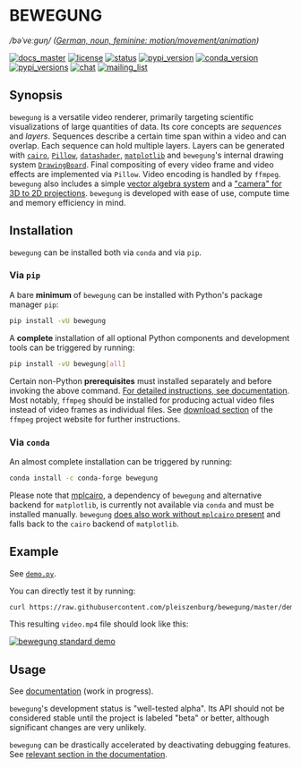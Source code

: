 # BEWEGUNG

*/bəˈveːɡʊŋ/ ([German, noun, feminine: motion/movement/animation](https://dict.leo.org/englisch-deutsch/bewegung))*

[![docs_master](https://readthedocs.org/projects/bewegung/badge/?version=latest&style=flat-square "Documentation Status: master / release")](https://bewegung.readthedocs.io/en/latest/)
[![license](https://img.shields.io/pypi/l/bewegung.svg?style=flat-square "LGPL 2.1")](https://github.com/pleiszenburg/bewegung/blob/master/LICENSE)
[![status](https://img.shields.io/pypi/status/bewegung.svg?style=flat-square "Project Development Status")](https://github.com/pleiszenburg/bewegung/issues)
[![pypi_version](https://img.shields.io/pypi/v/bewegung.svg?style=flat-square "pypi version")](https://pypi.python.org/pypi/bewegung)
[![conda_version](https://img.shields.io/conda/vn/conda-forge/bewegung.svg?style=flat-square "conda version")](https://anaconda.org/conda-forge/bewegung)
[![pypi_versions](https://img.shields.io/pypi/pyversions/bewegung.svg?style=flat-square "Available on PyPi - the Python Package Index")](https://pypi.python.org/pypi/bewegung)
[![chat](https://img.shields.io/matrix/bewegung:matrix.org.svg?style=flat-square "Matrix Chat Room")](https://matrix.to/#/#bewegung:matrix.org)
[![mailing_list](https://img.shields.io/badge/mailing%20list-groups.io-8cbcd1.svg?style=flat-square "Mailing List")](https://groups.io/g/bewegung-dev)

## Synopsis

`bewegung` is a versatile video renderer, primarily targeting scientific visualizations of large quantities of data. Its core concepts are *sequences* and *layers*. Sequences describe a certain time span within a video and can overlap. Each sequence can hold multiple layers. Layers can be generated with [`cairo`](https://cairographics.org/), [`Pillow`](https://pillow.readthedocs.io), [`datashader`](https://datashader.org/), [`matplotlib`](https://matplotlib.org/) and `bewegung`'s internal drawing system [`DrawingBoard`](https://bewegung.readthedocs.io/en/latest/canvas.html). Final compositing of every video frame and video effects are implemented via `Pillow`. Video encoding is handled by `ffmpeg`. `bewegung` also includes a simple [vector algebra system](https://bewegung.readthedocs.io/en/latest/vectors.html) and a ["camera" for 3D to 2D projections](https://bewegung.readthedocs.io/en/latest/camera.html). `bewegung` is developed with ease of use, compute time and memory efficiency in mind.

## Installation

`bewegung` can be installed both via ``conda`` and via ``pip``.

### Via `pip`

A bare **minimum** of `bewegung` can be installed with Python's package manager `pip`:

```bash
pip install -vU bewegung
```

A **complete** installation of all optional Python components and development tools can be triggered by running:

```bash
pip install -vU bewegung[all]
```

Certain non-Python **prerequisites** must installed separately and before invoking the above command. [For detailed instructions, see documentation](https://bewegung.readthedocs.io/en/latest/installation.html). Most notably, `ffmpeg` should be installed for producing actual video files instead of video frames as individual files. See [download section](https://ffmpeg.org/download.html) of the `ffmpeg` project website for further instructions.

### Via `conda`

An almost complete installation can be triggered by running:

```bash
conda install -c conda-forge bewegung
```

Please note that [mplcairo](https://github.com/matplotlib/mplcairo), a dependency of `bewegung` and alternative backend for `matplotlib`, is currently not available via `conda` and must be installed manually. `bewegung` [does also work without `mplcairo` present](https://bewegung.readthedocs.io/en/latest/canvas.html#acceleratingmatplotlib) and falls back to the `cairo` backend of `matplotlib`.

## Example

See [`demo.py`](https://github.com/pleiszenburg/bewegung/blob/master/demo/demo.py).

You can directly test it by running:

```bash
curl https://raw.githubusercontent.com/pleiszenburg/bewegung/master/demo/demo.py | python3
```

This resulting `video.mp4` file should look like this:

[![bewegung standard demo](https://img.youtube.com/vi/4NFXQ73weMA/sddefault.jpg)](https://www.youtube.com/watch?v=4NFXQ73weMA)

## Usage

See [documentation](https://bewegung.readthedocs.io) (work in progress).

`bewegung`'s development status is "well-tested alpha". Its API should not be considered stable until the project is labeled "beta" or better, although significant changes are very unlikely.

`bewegung` can be drastically accelerated by deactivating debugging features. See [relevant section in the documentation](https://bewegung.readthedocs.io/en/latest/debug.html).

